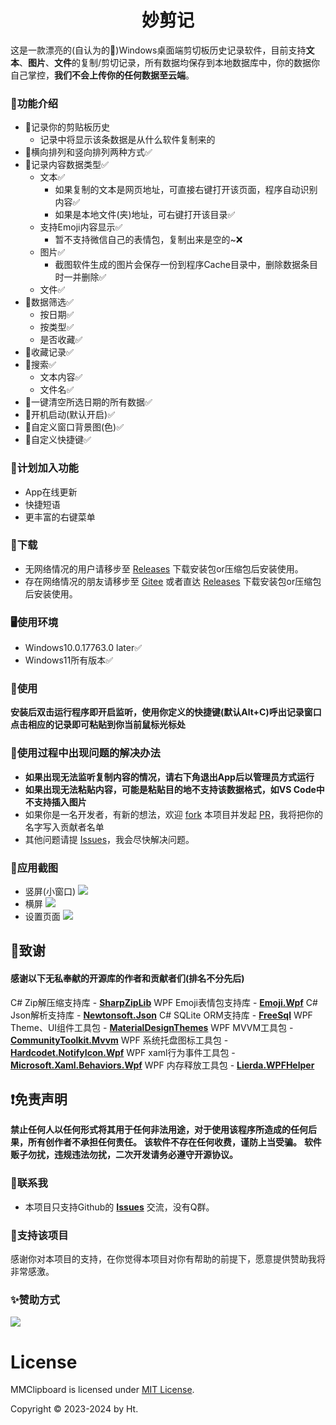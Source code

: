 

<h1 align="center">妙剪记</h1>

这是一款漂亮的(自认为的🤣)Windows桌面端剪切板历史记录软件，目前支持**文本**、**图片**、**文件**的复制/剪切记录，所有数据均保存到本地数据库中，你的数据你自己掌控，**我们不会上传你的任何数据至云端**。

### 🍋功能介绍
- 🍑记录你的剪贴板历史
  - 记录中将显示该条数据是从什么软件复制来的
- 🍓横向排列和竖向排列两种方式✅
- 🍒记录内容数据类型✅
  - 文本✅
    - 如果复制的文本是网页地址，可直接右键打开该页面，程序自动识别内容✅
    - 如果是本地文件(夹)地址，可右键打开该目录✅
  - 支持Emoji内容显示✅
    - 暂不支持微信自己的表情包，复制出来是空的~❌
  - 图片✅
    - 截图软件生成的图片会保存一份到程序Cache目录中，删除数据条目时一并删除✅
  - 文件✅
- 🍆数据筛选✅
  - 按日期✅
  - 按类型✅
  - 是否收藏✅
- 🥑收藏记录✅
- 🥕搜索✅
  - 文本内容✅
  - 文件名✅
- 🍄一键清空所选日期的所有数据✅
- 🌰开机启动(默认开启)✅
- 🥒自定义窗口背景图(色)✅
- 🌽自定义快捷键✅

### 🦤计划加入功能
- App在线更新
- 快捷短语
- 更丰富的右键菜单

### 🎃下载
- 无网络情况的用户请移步至 [Releases](https://github.com/ProjectLion/MMClipboard/releases) 下载安装包or压缩包后安装使用。
- 存在网络情况的朋友请移步至 [Gitee](https://gitee.com/HtReturnTrue/MMClipboard) 或者直达 [Releases](https://gitee.com/HtReturnTrue/MMClipboard/releases) 下载安装包or压缩包后安装使用。

### 🖥️使用环境
- Windows10.0.17763.0 later✅
- Windows11所有版本✅

### 🔧使用
**安装后双击运行程序即开启监听，使用你定义的快捷键(默认Alt+C)呼出记录窗口点击相应的记录即可粘贴到你当前鼠标光标处**

### 🔧使用过程中出现问题的解决办法
- **如果出现无法监听复制内容的情况，请右下角退出App后以管理员方式运行**
- **如果出现无法粘贴内容，可能是粘贴目的地不支持该数据格式，如VS Code中不支持插入图片**
- 如果你是一名开发者，有新的想法，欢迎 [fork](https://github.com/ProjectLion/MMClipboard/forks) 本项目并发起 [PR](https://github.com/ProjectLion/MMClipboard/pulls)，我将把你的名字写入贡献者名单
- 其他问题请提 [Issues](https://github.com/ProjectLion/MMClipboard/issues)，我会尽快解决问题。

### 📸应用截图
  - 竖屏(小窗口)
  ![](./doc/preview/SmallSnip.png)
  - 横屏
  ![](./doc/preview/MaxSnip.png)
  - 设置页面
  ![](./doc/preview/SettingSnip.png)

## 🙏致谢 
#### 感谢以下无私奉献的开源库的作者和贡献者们(排名不分先后)
C# Zip解压缩支持库 - [__SharpZipLib__](https://github.com/icsharpcode/SharpZipLib)
WPF Emoji表情包支持库 - [__Emoji.Wpf__](https://github.com/samhocevar/emoji.wpf)
C# Json解析支持库 - [__Newtonsoft.Json__](https://github.com/JamesNK/Newtonsoft.Json)
C# SQLite ORM支持库 - [__FreeSql__](https://github.com/dotnetcore/FreeSql)
WPF Theme、UI组件工具包 - [__MaterialDesignThemes__](https://github.com/MaterialDesignInXAML/MaterialDesignInXamlToolkit)
WPF MVVM工具包 - [__CommunityToolkit.Mvvm__](https://github.com/CommunityToolkit/dotnet)
WPF 系统托盘图标工具包 - [__Hardcodet.NotifyIcon.Wpf__](https://github.com/hardcodet/wpf-notifyicon)
WPF xaml行为事件工具包 - [__Microsoft.Xaml.Behaviors.Wpf__](https://github.com/Microsoft/XamlBehaviorsWpf)
WPF 内存释放工具包 - [__Lierda.WPFHelper__](https://www.nuget.org/packages/Lierda.WPFHelper)

## ❗免责声明
**禁止任何人以任何形式将其用于任何非法用途，对于使用该程序所造成的任何后果，所有创作者不承担任何责任。**
**该软件不存在任何收费，谨防上当受骗。**
**软件贩子勿扰，违规违法勿扰，二次开发请务必遵守开源协议。**

### 🤙联系我
- 本项目只支持Github的 [__Issues__](https://github.com/ProjectLion/MMClipboard/issues) 交流，没有Q群。

### 🏅支持该项目
感谢你对本项目的支持，在你觉得本项目对你有帮助的前提下，愿意提供赞助我将非常感激。

### ✨赞助方式
![](./doc/QRCode/WeChat.jpg)

# License

MMClipboard is licensed under [MIT License](./LICENSE).

Copyright © 2023-2024 by Ht.
